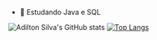 
- 🌱 Estudando Java e SQL

![Adilton Silva's GitHub stats](https://github-readme-stats.vercel.app/api?username=Adt-Slv&show_icons=true&theme=transparent)
[![Top Langs](https://github-readme-stats.vercel.app/api/top-langs/?username=Adt-Slv&layout=compact&langs_count-16&theme=transparent)](https://github.com/Adt-Slv/github-readme-stats)

